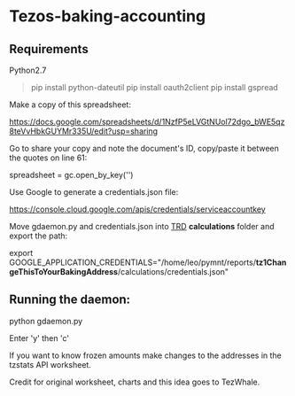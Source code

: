 # Tezos-baking-accounting

## Requirements
Python2.7

>pip install python-dateutil
>pip install oauth2client
>pip install gspread


Make a copy of this spreadsheet:

https://docs.google.com/spreadsheets/d/1NzfP5eLVGtNUol72dgo_bWE5qz8teVvHbkGUYMr335U/edit?usp=sharing

Go to share your copy and note the document's ID, copy/paste it between the quotes on line 61:

spreadsheet = gc.open_by_key('')

Use Google to generate a credentials.json file:

https://console.cloud.google.com/apis/credentials/serviceaccountkey

Move gdaemon.py and credentials.json into [TRD](https://github.com/habanoz/tezos-reward-distributor) **calculations** folder and export the path:

export GOOGLE_APPLICATION_CREDENTIALS="/home/leo/pymnt/reports/**tz1ChangeThisToYourBakingAddress**/calculations/credentials.json"

## Running the daemon:

python gdaemon.py

Enter 'y' then 'c'

If you want to know frozen amounts make changes to the addresses in the tzstats API worksheet.

Credit for original worksheet, charts and this idea goes to TezWhale.
